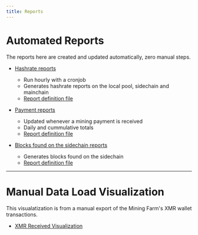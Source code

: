 ```yaml
---
title: Reports
---
```


# Automated Reports

The reports here are created and updated automatically, zero manual steps.

* [Hashrate reports](/pages/reports/hashrate/index.html)
  * Run hourly with a cronjob
  * Generates hashrate reports on the local pool, sidechain and mainchain
  * [Report definition file](/conf/reports/hashrates.yml)

* [Payment reports](/pages/reports/payment/index.html)
  * Updated whenever a mining payment is received
  * Daily and cummulative totals
  * [Report definition file](/conf/reports/payments.yml)

* [Blocks found on the sidechain reports](/pages/reports/blocksfound/index.html) 
  * Generates blocks found on the sidechain
  * [Report definition file](/conf/reports/blocksfound.yml)

---

# Manual Data Load Visualization

This visualatization is from a manual export of the Mining Farm's XMR wallet transactions.

* [XMR Received Visualization](/pages/XMR-Received.html)

